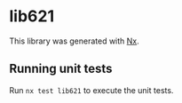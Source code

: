 # lib621

This library was generated with [Nx](https://nx.dev).

## Running unit tests

Run `nx test lib621` to execute the unit tests.
